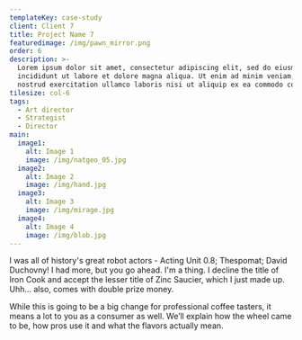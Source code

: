 ```yaml
---
templateKey: case-study
client: Client 7
title: Project Name 7
featuredimage: /img/pawn_mirror.png
order: 6
description: >-
  Lorem ipsum dolor sit amet, consectetur adipiscing elit, sed do eiusmod tempor
  incididunt ut labore et dolore magna aliqua. Ut enim ad minim veniam, quis
  nostrud exercitation ullamco laboris nisi ut aliquip ex ea commodo consequat.
tilesize: col-6
tags:
  - Art director
  - Strategist
  - Director
main:
  image1:
    alt: Image 1
    image: /img/natgeo_05.jpg
  image2:
    alt: Image 2
    image: /img/hand.jpg
  image3:
    alt: Image 3
    image: /img/mirage.jpg
  image4:
    alt: Image 4
    image: /img/blob.jpg
---
```

I was all of history's great robot actors - Acting Unit 0.8; Thespomat; David Duchovny! I had more, but you go ahead. I'm a thing. I decline the title of Iron Cook and accept the lesser title of Zinc Saucier, which I just made up. Uhh… also, comes with double prize money.

While this is going to be a big change for professional coffee tasters, it means a lot to you as a consumer as well. We’ll explain how the wheel came to be, how pros use it and what the flavors actually mean.
